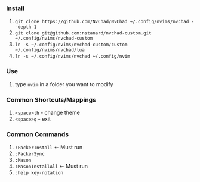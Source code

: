 ### Install

1. `git clone https://github.com/NvChad/NvChad ~/.config/nvims/nvchad --depth 1`
2. `git clone git@github.com:nstanard/nvchad-custom.git ~/.config/nvims/nvchad-custom`
3. `ln -s ~/.config/nvims/nvchad-custom/custom ~/.config/nvims/nvchad/lua`
4. `ln -s ~/.config/nvims/nvchad ~/.config/nvim`

### Use

1. type `nvim` in a folder you want to modify

### Common Shortcuts/Mappings

1. `<space>th` - change theme
2. `<space>q` - exit

### Common Commands

1. `:PackerInstall` <- Must run
2. `:PackerSync`
3. `:Mason`
3. `:MasonInstallAll` <- Must run
4. `:help key-notation`

